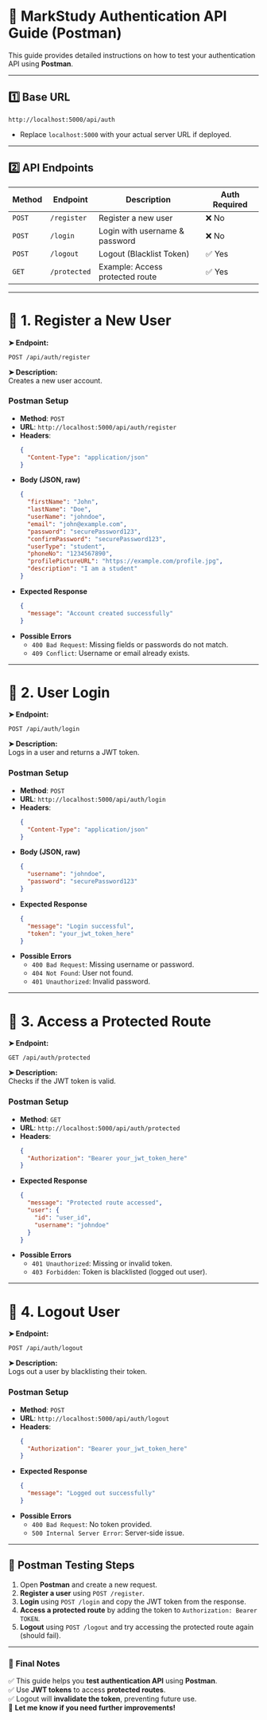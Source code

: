 # 📌 **MarkStudy Authentication API Guide (Postman)**
This guide provides detailed instructions on how to test your authentication API using **Postman**.

---

## **1️⃣ Base URL**
```
http://localhost:5000/api/auth
```
- Replace `localhost:5000` with your actual server URL if deployed.

---

## **2️⃣ API Endpoints**
| **Method** | **Endpoint**        | **Description**                     | **Auth Required** |
|------------|---------------------|-------------------------------------|------------------|
| `POST`    | `/register`         | Register a new user                | ❌ No           |
| `POST`    | `/login`            | Login with username & password     | ❌ No           |
| `POST`    | `/logout`           | Logout (Blacklist Token)           | ✅ Yes          |
| `GET`     | `/protected`        | Example: Access protected route    | ✅ Yes          |

---

# **📌 1. Register a New User**
**➤ Endpoint:**  
```
POST /api/auth/register
```
**➤ Description:**  
Creates a new user account.

### **Postman Setup**
- **Method**: `POST`
- **URL**: `http://localhost:5000/api/auth/register`
- **Headers**:
  ```json
  {
    "Content-Type": "application/json"
  }
  ```
- **Body (JSON, raw)**
  ```json
  {
    "firstName": "John",
    "lastName": "Doe",
    "userName": "johndoe",
    "email": "john@example.com",
    "password": "securePassword123",
    "confirmPassword": "securePassword123",
    "userType": "student",
    "phoneNo": "1234567890",
    "profilePictureURL": "https://example.com/profile.jpg",
    "description": "I am a student"
  }
  ```
- **Expected Response**
  ```json
  {
    "message": "Account created successfully"
  }
  ```
- **Possible Errors**
  - `400 Bad Request`: Missing fields or passwords do not match.
  - `409 Conflict`: Username or email already exists.

---

# **📌 2. User Login**
**➤ Endpoint:**  
```
POST /api/auth/login
```
**➤ Description:**  
Logs in a user and returns a JWT token.

### **Postman Setup**
- **Method**: `POST`
- **URL**: `http://localhost:5000/api/auth/login`
- **Headers**:
  ```json
  {
    "Content-Type": "application/json"
  }
  ```
- **Body (JSON, raw)**
  ```json
  {
    "username": "johndoe",
    "password": "securePassword123"
  }
  ```
- **Expected Response**
  ```json
  {
    "message": "Login successful",
    "token": "your_jwt_token_here"
  }
  ```
- **Possible Errors**
  - `400 Bad Request`: Missing username or password.
  - `404 Not Found`: User not found.
  - `401 Unauthorized`: Invalid password.

---

# **📌 3. Access a Protected Route**
**➤ Endpoint:**  
```
GET /api/auth/protected
```
**➤ Description:**  
Checks if the JWT token is valid.

### **Postman Setup**
- **Method**: `GET`
- **URL**: `http://localhost:5000/api/auth/protected`
- **Headers**:
  ```json
  {
    "Authorization": "Bearer your_jwt_token_here"
  }
  ```
- **Expected Response**
  ```json
  {
    "message": "Protected route accessed",
    "user": {
      "id": "user_id",
      "username": "johndoe"
    }
  }
  ```
- **Possible Errors**
  - `401 Unauthorized`: Missing or invalid token.
  - `403 Forbidden`: Token is blacklisted (logged out user).

---

# **📌 4. Logout User**
**➤ Endpoint:**  
```
POST /api/auth/logout
```
**➤ Description:**  
Logs out a user by blacklisting their token.

### **Postman Setup**
- **Method**: `POST`
- **URL**: `http://localhost:5000/api/auth/logout`
- **Headers**:
  ```json
  {
    "Authorization": "Bearer your_jwt_token_here"
  }
  ```
- **Expected Response**
  ```json
  {
    "message": "Logged out successfully"
  }
  ```
- **Possible Errors**
  - `400 Bad Request`: No token provided.
  - `500 Internal Server Error`: Server-side issue.

---

## **🔹 Postman Testing Steps**
1. Open **Postman** and create a new request.
2. **Register a user** using `POST /register`.
3. **Login** using `POST /login` and copy the JWT token from the response.
4. **Access a protected route** by adding the token to `Authorization: Bearer TOKEN`.
5. **Logout** using `POST /logout` and try accessing the protected route again (should fail).

---

### 🎯 **Final Notes**
✅ This guide helps you **test authentication API** using **Postman**.  
✅ Use **JWT tokens** to access **protected routes**.  
✅ Logout will **invalidate the token**, preventing future use.  
🚀 **Let me know if you need further improvements!**